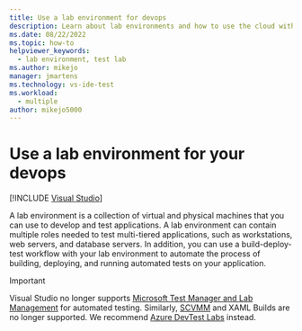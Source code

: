 ```yaml
---
title: Use a lab environment for devops
description: Learn about lab environments and how to use the cloud with Azure Pipelines or Team Foundation Server Build and Release.
ms.date: 08/22/2022
ms.topic: how-to
helpviewer_keywords:
  - lab environment, test lab
ms.author: mikejo
manager: jmartens
ms.technology: vs-ide-test
ms.workload:
  - multiple
author: mikejo5000
---
```

# Use a lab environment for your devops

 [!INCLUDE [Visual Studio](~/includes/applies-to-version/vs-windows-only.md)]

A lab environment is a collection of virtual and physical machines that you can use to develop and test applications. A lab environment can contain multiple roles needed to test multi-tiered applications, such as workstations, web servers, and database servers. In addition, you can use a build-deploy-test workflow with your lab environment to automate the process of building, deploying, and running automated tests on your application.

> [!IMPORTANT]
> Visual Studio no longer supports [Microsoft Test Manager and Lab Management](/previous-versions/azure/devops/test/mtm/reference-tcm?view=tfs-2017&viewFallbackFrom=azure-devops&preserve-view=true) for automated testing. Similarly, [SCVMM](/system-center/vmm/overview?view=sc-vmm-1801&preserve-view=true) and XAML Builds are no longer supported. We recommend [Azure DevTest Labs](/azure/devtest-labs/devtest-lab-overview) instead.


